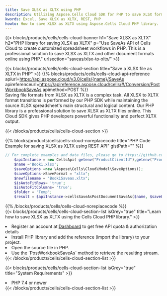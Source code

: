 ```yaml
---
title: Save XLSX as XLTX using PHP 
description: Utilizing Aspose.Cells Cloud SDK for PHP to save XLSX format file as XLTX format file. 
kwords: Excel, Save XLSX as XLTX, REST, PHP
howto: How to save XLSX as XLTX using Aspose.Cells Cloud PHP library.
---
```



{{< blocks/products/cells/cells-cloud-banner h1="Save XLSX as XLTX" h2="PHP library for saving XLSX as XLTX" p="Use SaveAs API of Cells Cloud to create customized spreadsheet workflows in PHP. This is a professional solution to save XLSX as XLTX and other document formats online using PHP." urlsection="saveas/xlsx-to-xltx/" >}}

{{< blocks/products/cells/cells-cloud-section  title="Save a XLSX file as XLTX in PHP" >}}
{{% blocks/products/cells/cells-cloud-api-reference  apiurl=https://api.aspose.cloud/v3.0/cells/{name}/SaveAs  apireferenceurl=https://apireference.aspose.cloud/cells/#/Conversion/PostWorkbookSaveAs  apimethod=POST %}}
<br/>
Saving file formats from XLSX as XLTX is a complex task. All XLSX to XLTX format transitions is performed by our PHP SDK while maintaining the source XLSX spreadsheet's main structural and logical content. Our PHP library is a professional solution to save XLSX as XLTX files online. This Cloud SDK gives PHP developers powerful functionality and perfect XLTX output.

{{< /blocks/products/cells/cells-cloud-section >}}

{{% blocks/products/cells/cells-cloud-noreplacecode title="PHP Code Example for saving XLSX as XLTX using REST API" gistPath="" %}}
  
```php
// For complete examples and data files, please go to https://github.com/aspose-cells-cloud/aspose-cells-cloud-php/
    $apiInstance = new CellsApi( getenv("ProductClientId"),getenv("ProductClientSecret") );
    $name ='Book1.xlsx';
    $saveOptions =new \Aspose\Cells\Cloud\Model\SaveOptions();
    $saveOptions->SaveFormat = "xltx";
    $newfilename = "Book1Saveas.xltx";
    $isAutoFitRows= 'true';
    $isAutoFitColumns= 'true';
    $folder = "Temp";
    $result = $apiInstance->cellsSaveAsPostDocumentSaveAs($name, $saveOptions, $newfilename,$isAutoFitRows, $isAutoFitColumns, $folder);
```
  
{{% /blocks/products/cells/cells-cloud-noreplacecode  %}}
<br/>
{{< blocks/products/cells/cells-cloud-section-list isGrey="true"  title="Learn how to save XLSX as XLTX using the Cells Cloud PHP library." >}}
<li>Register an account at <a href="https://dashboard.aspose.cloud/">Dashboard</a> to get free API quota & authorization details</li>
<li>Install PHP library and add the reference (import the library) to your project.</li>
<li>Open the source file in PHP.</li>
<li>Use the `PostWorkbookSaveAs` method to retrieve the resulting stream.</li>
{{< /blocks/products/cells/cells-cloud-section-list >}}

{{< blocks/products/cells/cells-cloud-section-list isGrey="true"  title="System Requirements" >}}
<li>PHP 7.4 or newer</li>
{{< /blocks/products/cells/cells-cloud-section-list >}}
